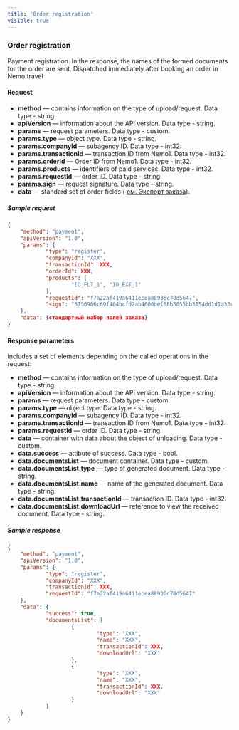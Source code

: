 ```yaml
---
title: 'Order registration'
visible: true
---
```


### Order registration

Payment registration. In the response, the names of the formed documents for the order are sent. Dispatched immediately after booking an order in Nemo.travel

#### Request

-   **method** — contains information on the type of upload/request. Data type - string.
-   **apiVersion** — information about the API version. Data type - string. 
-   **params** — request parameters. Data type - custom.
-   **params.type** — object type. Data type - string.
-   **params.companyId** — subagency ID. Data type - int32. 
-   **params.transactionId** — transaction ID from Nemo1. Data type - int32. 
-   **params.orderId** — Order ID from Nemo1. Data type - int32. 
-   **params.products** — identifiers of paid services. Data type - int32. 
-   **params.requestId** — order ID. Data type - string.
-   **params.sign** — request signature. Data type - string.
-   **data** — standard set of order fields ( [см. Экспорт заказа](/nemo-backoffice-api/json_api/order_export)).

##### Sample request 
```json
{
    "method": "payment",
    "apiVersion": "1.0",
    "params": {
        	"type": "register",
        	"companyId": "XXX",
        	"transactionId": XXX,
        	"orderId": XXX,
        	"products": [
                	"ID_FLT_1", "ID_EXT_1"
        	],
        	"requestId": "f7a22af419a6411ecea88936c78d5647",
        	"sign": "5736906c69f404bcfd2ab4600bef68b5055bb3154dd1d1a33ca6d0c9618c59b7"
    },
    "data": {стандартный набор полей заказа}
}
```

#### Response parameters

Includes a set of elements depending on the called operations in the request:

-   **method** — contains information on the type of upload/request. Data type - string.
-   **apiVersion** — information about the API version. Data type - string. 
-   **params** — request parameters. Data type - custom.
-   **params.type** — object type. Data type - string.
-   **params.companyId** — subagency ID. Data type - int32.
-   **params.transactionId** — transaction ID from Nemo1. Data type - int32.
-   **params.requestId** — order ID. Data type - string.
-   **data** — container with data about the object of unloading. Data type - custom.
-   **data.success** — attibute of success. Data type - bool.
-   **data.documentsList** — document container. Data type - custom.
-   **data.documentsList.type** — type of generated document. Data type - string.
-   **data.documentsList.name** — name of the generated document. Data type - string. 
-   **data.documentsList.transactionId** — transaction ID. Data type - int32.
-   **data.documentsList.downloadUrl** — reference to view the received document. Data type - string.


##### Sample response
```json
{
    "method": "payment",
    "apiVersion": "1.0",
    "params": {
        	"type": "register",
        	"companyId": "XXX",
        	"transactionId": XXX,
        	"requestId": "f7a22af419a6411ecea88936c78d5647"
    },
    "data": {
        	"success": true,
        	"documentsList": [
                	{
                        	"type": "XXX",
                        	"name": "XXX",
                        	"transactionId": XXX,
                        	"downloadUrl": "XXX"
                	},
                	{
                        	"type": "XXX",
                        	"name": "XXX",
                        	"transactionId": XXX,
                        	"downloadUrl": "XXX"
                	}
        	]
    }
}
```
